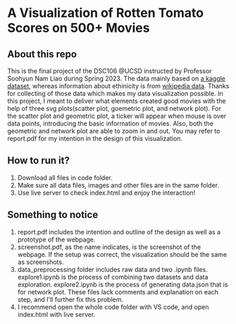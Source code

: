 # A Visualization of Rotten Tomato Scores on 500+ Movies
## About this repo
This is the final project of the DSC106 @UCSD instructed by Professor Soohyun Nam Liao during Spring 2023. The data mainly based on [a kaggle dataset](https://www.kaggle.com/datasets/thedevastator/rotten-tomatoes-top-movies-ratings-and-technical), whereas information about ethinicity is from [wikipedia data](https://www.kaggle.com/datasets/jrobischon/wikipedia-movie-plots). Thanks for collecting of those data which makes my data visualization possible. In this project, I meant to deliver what elements created good movies with the help of three svg plots(scatter plot, goemetric plot, and network plot). For the scatter plot and geometric plot, a ticker will appear when mouse is over data points, introducing the basic information of movies. Also, both the geometric and network plot are able to zoom in and out. You may refer to report.pdf for my intention in the design of this visualization.

## How to run it?
1. Download all files in code folder.
2. Make sure all data files, images and other files are in the same folder.
3. Use live server to check index.html and enjoy the interaction!

## Something to notice
1. report.pdf includes the intention and outline of the design as well as a prototype of the webpage.
2. screenshot.pdf, as the name indicates, is the screenshot of the webpage. If the setup was correct, the visualization should be the same as screenshots.
3. data_preprocessing folder includes raw data and two .ipynb files. explore1.ipynb is the process of combining two datasets and data exploration. explore2.ipynb is the process of generating data.json that is for network plot. These files lack comments and explanation on each step, and I'll further fix this problem.
4. I recommend open the whole code folder with VS code, and open index.html with live server.


